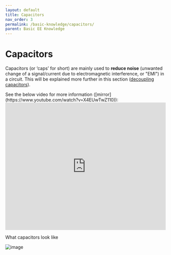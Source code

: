 ```yaml
---
layout: default
title: Capacitors
nav_order: 3
permalink: /basic-knowledge/capacitors/
parent: Basic EE Knowledge
---
```


# Capacitors

Capacitors (or ‘caps’ for short) are mainly used to **reduce noise** (unwanted change of a signal/current due to electromagnetic interference, or "EMI") in a circuit. This will be explained more further in this section ([decoupling capacitors](/basic-knowledge/mcus/#decoupling-capacitors)).

<div class="code-example" markdown="1">
See the below video for more information ([mirror](https://www.youtube.com/watch?v=X4EUwTwZ110)):

<iframe width="100%" height="400" src="https://www.youtube.com/embed/X4EUwTwZ110" title="Capacitors Explained - The basics how capacitors work working principle" frameborder="0" allow="accelerometer; autoplay; clipboard-write; encrypted-media; gyroscope; picture-in-picture" allowfullscreen></iframe>

What capacitors look like

![image](https://www.theengineeringknowledge.com/wp-content/uploads/2020/12/Different-Types-of-Capacitors-and-Uses.jpg)
</div>